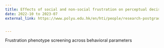 ```yaml
---
title: Effects of social and non-social frustration on perceptual decision making
date: 2022-10 to 2023-07
external_link: https://www.polyu.edu.hk/en/hti/people/research-postgraduate-student/mr-uddin-md-sahab/


---
```


Frustration phenotype screening across behavioral parameters
<!--more-->